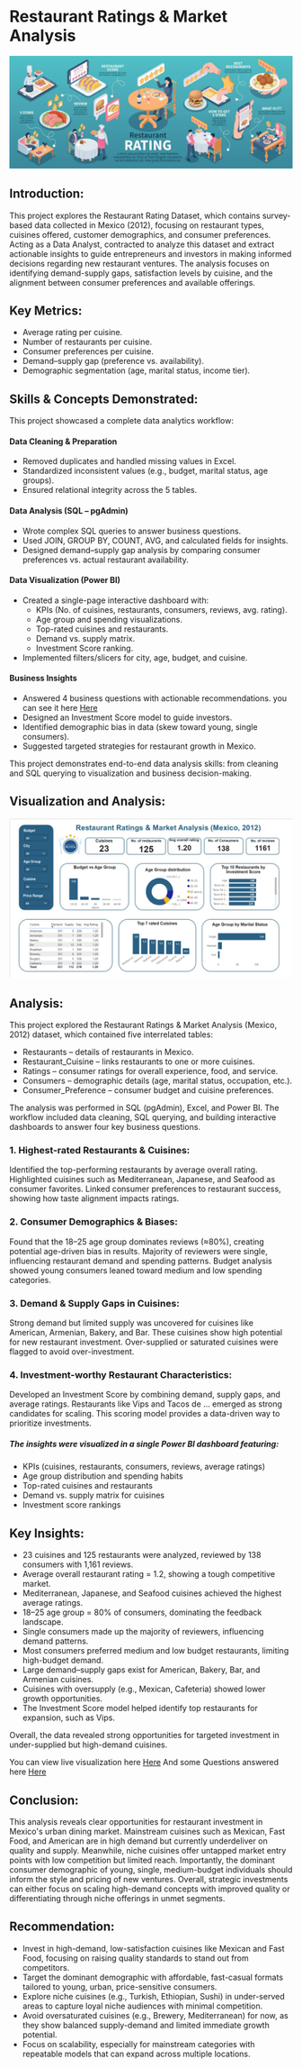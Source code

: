 # Restaurant Ratings & Market Analysis
![](https://github.com/enogift1999-ui/Resturant-rating-analysis/blob/main/restaurant-rating-infographics-vector.jpg)

## Introduction:
This project explores the Restaurant Rating Dataset, which contains survey-based data collected in Mexico (2012), focusing on restaurant types, cuisines offered, customer demographics, and consumer preferences. Acting as a Data Analyst, contracted to analyze this dataset and extract actionable insights to guide entrepreneurs and investors in making informed decisions regarding new restaurant ventures. The analysis focuses on identifying demand-supply gaps, satisfaction levels by cuisine, and the alignment between consumer preferences and available offerings.

## Key Metrics: 
- Average rating per cuisine.
- Number of restaurants per cuisine.
- Consumer preferences per cuisine.
- Demand–supply gap (preference vs. availability).
- Demographic segmentation (age, marital status, income tier).

## Skills & Concepts Demonstrated:
This project showcased a complete data analytics workflow:

#### Data Cleaning & Preparation
- Removed duplicates and handled missing values in Excel.
- Standardized inconsistent values (e.g., budget, marital status, age groups).
- Ensured relational integrity across the 5 tables.

#### Data Analysis (SQL – pgAdmin)
- Wrote complex SQL queries to answer business questions.
- Used JOIN, GROUP BY, COUNT, AVG, and calculated fields for insights.
- Designed demand–supply gap analysis by comparing consumer preferences vs. actual restaurant availability.

#### Data Visualization (Power BI)
- Created a single-page interactive dashboard with:
    - KPIs (No. of cuisines, restaurants, consumers, reviews, avg. rating).
    - Age group and spending visualizations.
    - Top-rated cuisines and restaurants.
    - Demand vs. supply matrix.
    - Investment Score ranking.
- Implemented filters/slicers for city, age, budget, and cuisine.

#### Business Insights 
- Answered 4 business questions with actionable recommendations. you can see it here [Here](https://github.com/enogift1999-ui/Resturant-rating-analysis/blob/main/capstone%20Project%203.docx)
- Designed an Investment Score model to guide investors.
- Identified demographic bias in data (skew toward young, single consumers).
- Suggested targeted strategies for restaurant growth in Mexico.

This project demonstrates end-to-end data analysis skills: from cleaning and SQL querying to visualization and business decision-making.

## Visualization and Analysis:
![](https://github.com/enogift1999-ui/Resturant-rating-analysis/blob/main/Screenshot%20(109).png)


## Analysis:
This project explored the Restaurant Ratings & Market Analysis (Mexico, 2012) dataset, which contained five interrelated tables:
- Restaurants – details of restaurants in Mexico.
- Restaurant_Cuisine – links restaurants to one or more cuisines.
- Ratings – consumer ratings for overall experience, food, and service.
- Consumers – demographic details (age, marital status, occupation, etc.).
- Consumer_Preference – consumer budget and cuisine preferences.

The analysis was performed in SQL (pgAdmin), Excel, and Power BI. The workflow included data cleaning, SQL querying, and building interactive dashboards to answer four key business questions.

### 1. Highest-rated Restaurants & Cuisines: 
Identified the top-performing restaurants by average overall rating.
Highlighted cuisines such as Mediterranean, Japanese, and Seafood as consumer favorites.
Linked consumer preferences to restaurant success, showing how taste alignment impacts ratings.

### 2. Consumer Demographics & Biases:
Found that the 18–25 age group dominates reviews (≈80%), creating potential age-driven bias in results.
Majority of reviewers were single, influencing restaurant demand and spending patterns.
Budget analysis showed young consumers leaned toward medium and low spending categories.

### 3. Demand & Supply Gaps in Cuisines:
Strong demand but limited supply was uncovered for cuisines like American, Armenian, Bakery, and Bar.
These cuisines show high potential for new restaurant investment.
Over-supplied or saturated cuisines were flagged to avoid over-investment.

### 4. Investment-worthy Restaurant Characteristics:
Developed an Investment Score by combining demand, supply gaps, and average ratings.
Restaurants like Vips and Tacos de … emerged as strong candidates for scaling.
This scoring model provides a data-driven way to prioritize investments.

##### The insights were visualized in a single Power BI dashboard featuring:
- KPIs (cuisines, restaurants, consumers, reviews, average ratings)
- Age group distribution and spending habits
- Top-rated cuisines and restaurants
- Demand vs. supply matrix for cuisines
- Investment score rankings

## Key Insights:
- 23 cuisines and 125 restaurants were analyzed, reviewed by 138 consumers with 1,161 reviews.
- Average overall restaurant rating = 1.2, showing a tough competitive market.
- Mediterranean, Japanese, and Seafood cuisines achieved the highest average ratings.
- 18–25 age group = 80% of consumers, dominating the feedback landscape.
- Single consumers made up the majority of reviewers, influencing demand patterns.
- Most consumers preferred medium and low budget restaurants, limiting high-budget demand.
- Large demand–supply gaps exist for American, Bakery, Bar, and Armenian cuisines.
- Cuisines with oversupply (e.g., Mexican, Cafeteria) showed lower growth opportunities.
- The Investment Score model helped identify top restaurants for expansion, such as Vips.

Overall, the data revealed strong opportunities for targeted investment in under-supplied but high-demand cuisines.

You can view live visualization here [Here](https://github.com/enogift1999-ui/Resturant-rating-analysis/blob/main/resturant%20rating.pbix) And some Questions answered here [Here](https://github.com/enogift1999-ui/Resturant-rating-analysis/blob/main/capstone%20Project%203.docx)

## Conclusion:
This analysis reveals clear opportunities for restaurant investment in Mexico's urban dining market. Mainstream cuisines such as Mexican, Fast Food, and American are in high demand but currently underdeliver on quality and supply. Meanwhile, niche cuisines offer untapped market entry points with low competition but limited reach. Importantly, the dominant consumer demographic of young, single, medium-budget individuals should inform the style and pricing of new ventures. Overall, strategic investments can either focus on scaling high-demand concepts with improved quality or differentiating through niche offerings in unmet segments.

## Recommendation:
- Invest in high-demand, low-satisfaction cuisines like Mexican and Fast Food, focusing on raising quality standards to stand out from competitors.
- Target the dominant demographic with affordable, fast-casual formats tailored to young, urban, price-sensitive consumers.
- Explore niche cuisines (e.g., Turkish, Ethiopian, Sushi) in under-served areas to capture loyal niche audiences with minimal competition.
- Avoid oversaturated cuisines (e.g., Brewery, Mediterranean) for now, as they show balanced supply-demand and limited immediate growth potential.
- Focus on scalability, especially for mainstream categories with repeatable models that can expand across multiple locations.
